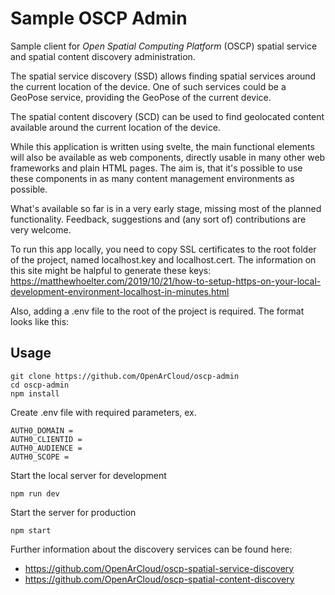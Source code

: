 # **Sample OSCP Admin**

Sample client for _Open Spatial Computing Platform_ (OSCP) spatial service and 
spatial content discovery administration.

The spatial service discovery (SSD) allows finding spatial services around the 
current location of the device. One of such services could be a GeoPose service, 
providing the GeoPose of the current device.

The spatial content discovery (SCD) can be used to find geolocated content 
available around the current location of the device. 

While this application is written using svelte, the main functional elements
will also be available as web components, directly usable in many other web 
frameworks and plain HTML pages. The aim is, that it's possible to use these
components in as many content management environments as possible.

What's available so far is in a very early stage, missing most of the planned
functionality. Feedback, suggestions and (any sort of) contributions are very welcome.

To run this app locally, you need to copy SSL certificates to the root folder
of the project, named localhost.key and localhost.cert. The information on
this site might be halpful to generate these keys: 
https://matthewhoelter.com/2019/10/21/how-to-setup-https-on-your-local-development-environment-localhost-in-minutes.html

Also, adding a .env file to the root of the project is required. The format
looks like this:

## Usage

```
git clone https://github.com/OpenArCloud/oscp-admin
cd oscp-admin
npm install
```

Create .env file with required parameters, ex.
```
AUTH0_DOMAIN = 
AUTH0_CLIENTID = 
AUTH0_AUDIENCE = 
AUTH0_SCOPE = 
```

Start the local server for development

```
npm run dev
```

Start the server for production
```
npm start
```

Further information about the discovery services can be found here:
- https://github.com/OpenArCloud/oscp-spatial-service-discovery
- https://github.com/OpenArCloud/oscp-spatial-content-discovery